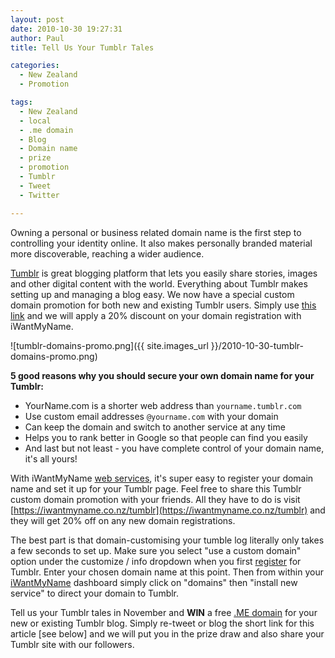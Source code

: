 ```yaml
---
layout: post
date: 2010-10-30 19:27:31
author: Paul
title: Tell Us Your Tumblr Tales

categories:
  - New Zealand
  - Promotion

tags:
  - New Zealand
  - local
  - .me domain
  - Blog
  - Domain name
  - prize
  - promotion
  - Tumblr
  - Tweet
  - Twitter

---
```


Owning a personal or business related domain name is the first step to controlling your identity online. It also makes personally branded material more discoverable, reaching a wider audience.

[Tumblr](http://www.tumblr.com/) is great blogging platform that lets you easily share stories, images and other digital content with the world. Everything about Tumblr makes setting up and managing a blog easy.  We now have a special custom domain promotion for both new and existing Tumblr users. Simply use [this link](https://iwantmyname.co.nz/tumblr) and we will apply a 20% discount on your domain registration with iWantMyName.

![tumblr-domains-promo.png]({{ site.images_url }}/2010-10-30-tumblr-domains-promo.png)

**5 good reasons why you should secure your own domain name for your Tumblr:**

* YourName.com is a shorter web address than `yourname.tumblr.com`
* Use custom email addresses `@yourname.com` with your domain
* Can keep the domain and switch to another service at any time
* Helps you to rank better in Google so that people can find you easily
* And last but not least - you have complete control of your domain name, it's all yours!

With iWantMyName [web services](https://iwantmyname.com/services), it's super easy to register your domain name and set it up for your Tumblr page. Feel free to share this Tumblr custom domain promotion with your friends. All they have to do is visit [https://iwantmyname.co.nz/tumblr](https://iwantmyname.co.nz/tumblr) and they will get 20% off on any new domain registrations.

The best part is that domain-customising your tumble log literally only takes a few seconds to set up. Make sure you select "use a custom domain" option under the customize / info dropdown when you first [register](http://www.tumblr.com/register) for Tumblr. Enter your chosen domain name at this point. Then from within your [iWantMyName](https://iwantmyname.co.nz/) dashboard simply click on "domains" then "install new service" to direct your domain to Tumblr.[](https://iwantmyname.com/services)

Tell us your Tumblr tales in November and **WIN** a free [.ME domain](https://iwantmyname.com/domains/me-montenegrean-domain-name-registration-for-montenegro) for your new or existing Tumblr blog. Simply re-tweet or blog the short link for this article [see below] and we will put you in the prize draw and also share your Tumblr site with our followers.
